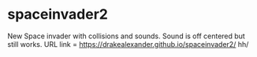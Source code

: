 # spaceinvader2
New Space invader with collisions and sounds. Sound is off centered but still works.
URL link = https://drakealexander.github.io/spaceinvader2/
hh/
